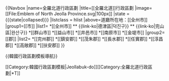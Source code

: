 <onlyinclude>{{Navbox
|name=全羅北道行政區劃
|title=[[全羅北道]]行政區劃
|image=[[File:Emblem of North Jeolla Province.svg|100px]] 
|state = {{{state<includeonly>|collapsed</includeonly>}}}
|listclass = hlist
|above=道廳所在地：[[全州市]]
|group1=[[市]]
|list1=
*[[全州市]]
** {{link-ko|德津區|덕진구}}
** {{link-ko|完山區|완산구}}
*[[群山市]]
*[[益山市]]
*[[井邑市]]
*[[南原市]]
*[[金堤市]]
|group2=[[郡]]
|list2=
*[[完州郡]]
*[[鎮安郡]]
*[[茂朱郡]]
*[[長水郡]]
*[[任實郡]]
*[[淳昌郡]]
*[[高敞郡]]
*[[扶安郡]]
}}</onlyinclude>

{{韓國行政區劃模板導航}}

[[Category:韓國行政區劃模板|Jeollabuk-do]][[Category:全羅北道行政區劃|*T]]